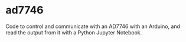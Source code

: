 # ad7746
Code to control and communicate with an AD7746 with an Arduino, and read the output from it with a Python Jupyter Notebook.
